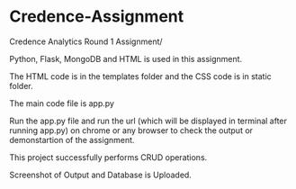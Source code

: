 # Credence-Assignment
Credence Analytics Round 1 Assignment/

Python, Flask, MongoDB and HTML is used in this assignment.

The HTML code is in the templates folder and the CSS code is in static folder.

The main code file is app.py 

Run the app.py file and run the url (which will be displayed in terminal after running app.py) on chrome or any browser to check the output or demonstartion of the assignment.

This project successfully performs CRUD operations.

Screenshot of Output and Database is Uploaded.
